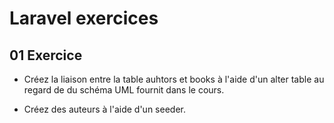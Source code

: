 # Laravel exercices

## 01 Exercice

- Créez la liaison entre la table auhtors et books à l'aide d'un alter table au regard de du schéma UML fournit dans le cours.

- Créez des auteurs à l'aide d'un seeder.